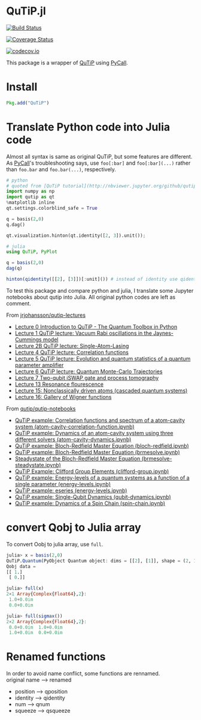 # QuTiP.jl

[![Build Status](https://travis-ci.org/goropikari/QuTiP.jl.svg?branch=master)](https://travis-ci.org/goropikari/QuTiP.jl)

[![Coverage Status](https://coveralls.io/repos/goropikari/QuTiP.jl/badge.svg?branch=master&service=github)](https://coveralls.io/github/goropikari/QuTiP.jl?branch=master)

[![codecov.io](http://codecov.io/github/goropikari/QuTiP.jl/coverage.svg?branch=master)](http://codecov.io/github/goropikari/QuTiP.jl?branch=master)


This package is a wrapper of [QuTiP](http://qutip.org/) using [PyCall](https://github.com/stevengj/PyCall.jl).


# Install

```julia
Pkg.add("QuTiP")
```

# Translate Python code into Julia code
Almost all syntax is same as original QuTiP, but some features are different. 
As [PyCall](https://github.com/JuliaPy/PyCall.jl)'s troubleshooting says, use `foo[:bar]` and `foo[:bar](...)` rather than `foo.bar` and `foo.bar(...)`, respectively.

```python
# python
# quoted from [QuTiP tutorial](http://nbviewer.jupyter.org/github/qutip/qutip-notebooks/blob/master/examples/superop-contract.ipynb)
import numpy as np
import qutip as qt
%matplotlib inline
qt.settings.colorblind_safe = True

q = basis(2,0)
q.dag()

qt.visualization.hinton(qt.identity([2, 3]).unit());
```

```julia
# julia
using QuTiP, PyPlot

q = basis(2,0)
dag(q)

hinton(qidentity([[2], [3]])[:unit]()) # instead of identity use qidentity
```

To test this package and compare python and julia, I translate some Jupyter notebooks about qutip into Julia. 
All original python codes are left as comment.  

From [jrjohansson/qutip-lectures](https://github.com/jrjohansson/qutip-lectures)
- [Lecture 0 Introduction to QuTiP - The Quantum Toolbox in Python](https://github.com/goropikari/qutip-lectures/blob/master/Lecture-0-Introduction-to-QuTiP.ipynb)
- [Lecture 1 QuTiP lecture: Vacuum Rabi oscillations in the Jaynes-Cummings model](https://github.com/goropikari/qutip-lectures/blob/master/Lecture-1-Jaynes-Cumming-model.ipynb)
- [Lecture 2B QuTiP lecture: Single-Atom-Lasing](https://github.com/goropikari/qutip-lectures/blob/master/Lecture-2B-Single-Atom-Lasing.ipynb)
- [Lecture 4 QuTiP lecture: Correlation functions](https://github.com/goropikari/qutip-lectures/blob/master/Lecture-4-Correlation-Functions.ipynb)
- [Lecture 5 QuTiP lecture: Evolution and quantum statistics of a quantum parameter amplifier](https://github.com/goropikari/qutip-lectures/blob/master/Lecture-5-Parametric-Amplifier.ipynb)
- [Lecture 6 QuTiP lecture: Quantum Monte-Carlo Trajectories](https://github.com/goropikari/qutip-lectures/blob/master/Lecture-6-Quantum-Monte-Carlo-Trajectories.ipynb)
- [Lecture 7 Two-qubit iSWAP gate and process tomography](https://github.com/goropikari/qutip-lectures/blob/master/Lecture-7-iSWAP-gate.ipynb)
- [Lecture 13 Resonance flourescence](https://github.com/goropikari/qutip-lectures/blob/master/Lecture-13-Resonance-flourescence.ipynb)
- [Lecture 15: Nonclassically driven atoms (cascaded quantum systems)](https://github.com/goropikari/qutip-lectures/blob/master/Lecture-15-Nonclassically-driven-atoms.ipynb)
- [Lecture 16: Gallery of Wigner functions](https://github.com/goropikari/qutip-lectures/blob/master/Lecture-16-Gallery-of-Wigner-functions.ipynb)

From [qutip/qutip-notebooks](https://github.com/qutip/qutip-notebooks)
- [QuTiP example: Correlation functions and spectrum of a atom-cavity system (atom-cavity-correlation-function.ipynb)](https://github.com/goropikari/qutip-notebooks/blob/master/examples/atom-cavity-correlation-function.ipynb)
- [QuTiP example: Dynamics of an atom-cavity system using three different solvers (atom-cavity-dynamics.ipynb)](https://github.com/goropikari/qutip-notebooks/blob/master/examples/atom-cavity-dynamics.ipynb)
- [QuTiP example: Bloch-Redfield Master Equation (bloch-redfield.ipynb)](https://github.com/goropikari/qutip-notebooks/blob/master/examples/bloch-redfield.ipynb)
- [QuTiP example: Bloch-Redfield Master Equation (brmesolve.ipynb)](https://github.com/goropikari/qutip-notebooks/blob/master/examples/brmesolve.ipynb)
- [Steadystate of the Bloch-Redfield Master Equation (brmesolve-steadystate.ipynb)](https://github.com/goropikari/qutip-notebooks/blob/master/examples/brmesolve-steadystate.ipynb)
- [QuTiP Example: Clifford Group Elements (clifford-group.ipynb)](https://github.com/goropikari/qutip-notebooks/blob/master/examples/clifford-group.ipynb)
- [QuTiP example: Energy-levels of a quantum systems as a function of a single parameter (energy-levels.ipynb)](https://github.com/goropikari/qutip-notebooks/blob/master/examples/energy-levels.ipynb)
- [QuTiP example: eseries (energy-levels.ipynb)](https://github.com/goropikari/qutip-notebooks/blob/master/examples/eseries.ipynb)
- [QuTiP example: Single-Qubit Dynamics (qubit-dynamics.ipynb)](https://github.com/goropikari/qutip-notebooks/blob/master/examples/qubit-dynamics.ipynb)
- [QuTiP example: Dynamics of a Spin Chain (spin-chain.ipynb)](https://github.com/goropikari/qutip-notebooks/blob/master/examples/spin-chain.ipynb)

# convert Qobj to Julia array
To convert Oobj to julia array, use `full`.
```julia
julia> x = basis(2,0)
QuTiP.Quantum(PyObject Quantum object: dims = [[2], [1]], shape = (2, 1), type = ket
Qobj data =
[[ 1.]
 [ 0.]]

julia> full(x)
2×1 Array{Complex{Float64},2}:
 1.0+0.0im
 0.0+0.0im

julia> full(sigmax())
2×2 Array{Complex{Float64},2}:
 0.0+0.0im  1.0+0.0im
 1.0+0.0im  0.0+0.0im
```

# Renamed functions
In order to avoid name conflict, some functions are rennamed.  
original name --> renamed
- position --> qposition
- identity --> qidentity
- num      --> qnum
- squeeze  --> qsqueeze
